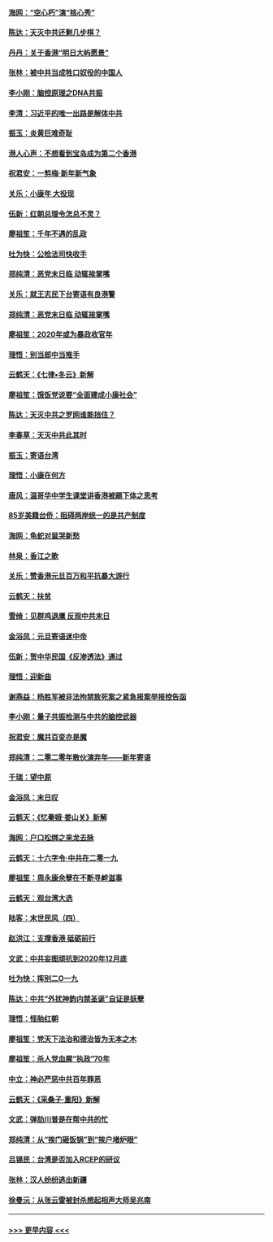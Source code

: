 #### [海网：“空心朽”演“核心秀”](../pages/nsc993/n11783874.md?t=01111244) 
#### [陈达：天灭中共还剩几步棋？](../pages/nsc993/n11783719.md?t=01111244) 
#### [丹丹：关于香港“明日大屿愿景”](../pages/nsc993/n11783273.md?t=01111244) 
#### [张林：被中共当成牲口奴役的中国人](../pages/nsc993/n11782397.md?t=01111244) 
#### [李小刚：脑控原理之DNA共振](../pages/nsc993/n11780962.md?t=01111244) 
#### [李清：习近平的唯一出路是解体中共](../pages/nsc993/n11780866.md?t=01111244) 
#### [振玉：炎黄巨难奇耻](../pages/nsc993/n11779632.md?t=01111244) 
#### [港人心声：不想看到宝岛成为第二个香港](../pages/nsc993/n11778817.md?t=01111244) 
#### [祝君安：一剪梅‧新年新气象](../pages/nsc993/n11776340.md?t=01111244) 
#### [关乐：小康年 大役现](../pages/nsc993/n11774213.md?t=01111244) 
#### [伍新：红朝总理令怎总不灵？](../pages/nsc993/n11770813.md?t=01111244) 
#### [廖祖笙：千年不遇的乱政](../pages/nsc993/n11770373.md?t=01111244) 
#### [吐为快：公检法司快收手](../pages/nsc993/n11770359.md?t=01111244) 
#### [郑纯清：恶党末日临 动辄挨掌嘴](../pages/nsc993/n11769912.md?t=01111244) 
#### [关乐：就王志民下台寄语有良港警](../pages/nsc993/n11769903.md?t=01111244) 
#### [郑纯清：恶党末日临 动辄挨掌嘴](../pages/nsc993/n11769356.md?t=01111244) 
#### [廖祖笙：2020年或为暴政收官年](../pages/nsc993/n11768216.md?t=01111244) 
#### [理悟：别当郎中当推手](../pages/nsc993/n11768243.md?t=01111244) 
#### [云鹤天：《七律▪冬云》新解](../pages/nsc993/n11768204.md?t=01111244) 
#### [廖祖笙：饿饭党说要“全面建成小康社会”](../pages/nsc993/n11767482.md?t=01111244) 
#### [陈达：天灭中共之罗网谁能挡住？](../pages/nsc993/n11767465.md?t=01111244) 
#### [李春草：天灭中共此其时](../pages/nsc993/n11767452.md?t=01111244) 
#### [振玉：寄语台湾](../pages/nsc993/n11767432.md?t=01111244) 
#### [理悟：小康在何方](../pages/nsc993/n11767394.md?t=01111244) 
#### [唐风：温哥华中学生课堂讲香港被踢下体之思考](../pages/nsc993/n11766848.md?t=01111244) 
#### [85岁美籍台侨：阻碍两岸统一的是共产制度](../pages/nsc993/n11765043.md?t=01111244) 
#### [海网：龟蛇对鼠哭新愁](../pages/nsc993/n11764895.md?t=01111244) 
#### [林泉：香江之歌](../pages/nsc993/n11764415.md?t=01111244) 
#### [关乐：赞香港元旦百万和平抗暴大游行](../pages/nsc993/n11764382.md?t=01111244) 
#### [云鹤天：扶贫](../pages/nsc993/n11764245.md?t=01111244) 
#### [雪绮：见群鸡退鹰  反观中共末日](../pages/nsc993/n11762112.md?t=01111244) 
#### [金浴凤：元旦寄语迷中帝](../pages/nsc993/n11761788.md?t=01111244) 
#### [伍新：贺中华民国《反渗透法》通过](../pages/nsc993/n11761994.md?t=01111244) 
#### [理悟：迎新曲](../pages/nsc993/n11761152.md?t=01111244) 
#### [谢燕益：杨胜军被非法拘禁致死案之紧急报案举报控告函](../pages/nsc993/n11756134.md?t=01111244) 
#### [李小刚：量子共振检测与中共的脑控武器](../pages/nsc993/n11754518.md?t=01111244) 
#### [祝君安：魔共百变亦是魔](../pages/nsc993/n11754469.md?t=01111244) 
#### [郑纯清：二零二零年散伙演弃年——新年寄语](../pages/nsc993/n11754195.md?t=01111244) 
#### [千瑞：望中原](../pages/nsc993/n11754159.md?t=01111244) 
#### [金浴凤：末日叹](../pages/nsc993/n11752359.md?t=01111244) 
#### [云鹤天：《忆秦娥‧娄山关》新解](../pages/nsc993/n11752348.md?t=01111244) 
#### [海网：户口松绑之来龙去脉](../pages/nsc993/n11752328.md?t=01111244) 
#### [云鹤天：十六字令‧中共在二零一九](../pages/nsc993/n11752305.md?t=01111244) 
#### [廖祖笙：周永康余孽在不断寻衅滋事](../pages/nsc993/n11751013.md?t=01111244) 
#### [云鹤天：观台湾大选](../pages/nsc993/n11751007.md?t=01111244) 
#### [陆客：末世民风（四）](../pages/nsc993/n11749203.md?t=01111244) 
#### [赵洪江：支撑香港 砥砺前行](../pages/nsc993/n11748482.md?t=01111244) 
#### [文武：中共妄图顽抗到2020年12月底](../pages/nsc993/n11748446.md?t=01111244) 
#### [吐为快：挥别二O一九](../pages/nsc993/n11748411.md?t=01111244) 
#### [陈达：中共“外扰神韵内禁圣诞”自证是妖孽](../pages/nsc993/n11748226.md?t=01111244) 
#### [理悟：怪胎红朝](../pages/nsc993/n11748206.md?t=01111244) 
#### [廖祖笙：党天下法治和德治皆为无本之木](../pages/nsc993/n11748135.md?t=01111244) 
#### [廖祖笙：杀人党血腥“执政”70年](../pages/nsc993/n11745144.md?t=01111244) 
#### [中立：神必严惩中共百年罪恶](../pages/nsc993/n11744970.md?t=01111244) 
#### [云鹤天：《采桑子‧重阳》新解](../pages/nsc993/n11744948.md?t=01111244) 
#### [文武：弹劾川普是在帮中共的忙](../pages/nsc993/n11744758.md?t=01111244) 
#### [郑纯清：从“挨门砸饭锅”到“挨户堵炉眼”](../pages/nsc993/n11744745.md?t=01111244) 
#### [吕锡民：台湾是否加入RCEP的研议](../pages/nsc993/n11744701.md?t=01111244) 
#### [张林：汉人纷纷逃出新疆](../pages/nsc993/n11743530.md?t=01111244) 
#### [徐曼沅：从张云雷被封杀想起相声大师吴兆南](../pages/nsc993/n11741816.md?t=01111244) 

----
#### [ >>> 更早内容 <<< ](../indexes/nsc993-earlier.md)
